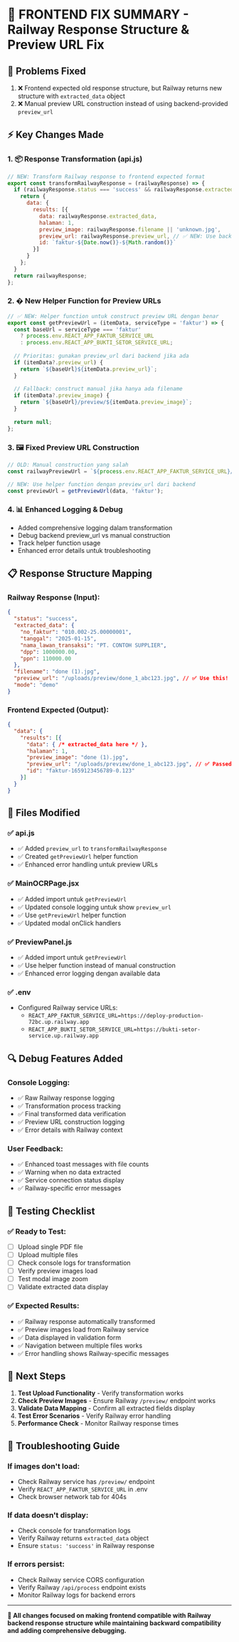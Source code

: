 # 🔧 FRONTEND FIX SUMMARY - Railway Response Structure & Preview URL Fix

## 🎯 **Problems Fixed**
1. ❌ Frontend expected old response structure, but Railway returns new structure with `extracted_data` object
2. ❌ Manual preview URL construction instead of using backend-provided `preview_url`

## ⚡ **Key Changes Made**

### 1. **📦 Response Transformation (api.js)**
```javascript
// NEW: Transform Railway response to frontend expected format
export const transformRailwayResponse = (railwayResponse) => {
  if (railwayResponse.status === 'success' && railwayResponse.extracted_data) {
    return {
      data: {
        results: [{
          data: railwayResponse.extracted_data,
          halaman: 1,
          preview_image: railwayResponse.filename || 'unknown.jpg',
          preview_url: railwayResponse.preview_url, // ✅ NEW: Use backend preview_url
          id: `faktur-${Date.now()}-${Math.random()}`
        }]
      }
    };
  }
  return railwayResponse;
};
```

### 2. **� New Helper Function for Preview URLs**
```javascript
// ✅ NEW: Helper function untuk construct preview URL dengan benar
export const getPreviewUrl = (itemData, serviceType = 'faktur') => {
  const baseUrl = serviceType === 'faktur' 
    ? process.env.REACT_APP_FAKTUR_SERVICE_URL 
    : process.env.REACT_APP_BUKTI_SETOR_SERVICE_URL;
    
  // Prioritas: gunakan preview_url dari backend jika ada
  if (itemData?.preview_url) {
    return `${baseUrl}${itemData.preview_url}`;
  }
  
  // Fallback: construct manual jika hanya ada filename
  if (itemData?.preview_image) {
    return `${baseUrl}/preview/${itemData.preview_image}`;
  }
  
  return null;
};
```

### 3. **🖼️ Fixed Preview URL Construction**
```javascript
// OLD: Manual construction yang salah
const railwayPreviewUrl = `${process.env.REACT_APP_FAKTUR_SERVICE_URL}/preview/${data.preview_image}`;

// NEW: Use helper function dengan preview_url dari backend
const previewUrl = getPreviewUrl(data, 'faktur');
```

### 4. **📊 Enhanced Logging & Debug**
- Added comprehensive logging dalam transformation
- Debug backend preview_url vs manual construction  
- Track helper function usage
- Enhanced error details untuk troubleshooting

## 📋 **Response Structure Mapping**

### Railway Response (Input):
```json
{
  "status": "success",
  "extracted_data": {
    "no_faktur": "010.002-25.00000001",
    "tanggal": "2025-01-15",
    "nama_lawan_transaksi": "PT. CONTOH SUPPLIER",
    "dpp": 1000000.00,
    "ppn": 110000.00
  },
  "filename": "done (1).jpg",
  "preview_url": "/uploads/preview/done_1_abc123.jpg", // ✅ Use this!
  "mode": "demo"
}
```

### Frontend Expected (Output):
```json
{
  "data": {
    "results": [{
      "data": { /* extracted_data here */ },
      "halaman": 1,
      "preview_image": "done (1).jpg",
      "preview_url": "/uploads/preview/done_1_abc123.jpg", // ✅ Passed through
      "id": "faktur-1659123456789-0.123"
    }]
  }
}
```

## 🎯 **Files Modified**

### ✅ **api.js**
- ✅ Added `preview_url` to `transformRailwayResponse`
- ✅ Created `getPreviewUrl` helper function
- ✅ Enhanced error handling untuk preview URLs

### ✅ **MainOCRPage.jsx**
- ✅ Added import untuk `getPreviewUrl`
- ✅ Updated console logging untuk show `preview_url`
- ✅ Use `getPreviewUrl` helper function
- ✅ Updated modal onClick handlers

### ✅ **PreviewPanel.js**
- ✅ Added import untuk `getPreviewUrl`
- ✅ Use helper function instead of manual construction
- ✅ Enhanced error logging dengan available data

### ✅ **.env**
- Configured Railway service URLs:
  - `REACT_APP_FAKTUR_SERVICE_URL=https://deploy-production-72bc.up.railway.app`
  - `REACT_APP_BUKTI_SETOR_SERVICE_URL=https://bukti-setor-service.up.railway.app`

## 🔍 **Debug Features Added**

### Console Logging:
- ✅ Raw Railway response logging
- ✅ Transformation process tracking
- ✅ Final transformed data verification
- ✅ Preview URL construction logging
- ✅ Error details with Railway context

### User Feedback:
- ✅ Enhanced toast messages with file counts
- ✅ Warning when no data extracted
- ✅ Service connection status display
- ✅ Railway-specific error messages

## 🚀 **Testing Checklist**

### ✅ **Ready to Test:**
- [ ] Upload single PDF file
- [ ] Upload multiple files
- [ ] Check console logs for transformation
- [ ] Verify preview images load
- [ ] Test modal image zoom
- [ ] Validate extracted data display

### ✅ **Expected Results:**
- ✅ Railway response automatically transformed
- ✅ Preview images load from Railway service
- ✅ Data displayed in validation form
- ✅ Navigation between multiple files works
- ✅ Error handling shows Railway-specific messages

## 📝 **Next Steps**

1. **Test Upload Functionality** - Verify transformation works
2. **Check Preview Images** - Ensure Railway `/preview/` endpoint works
3. **Validate Data Mapping** - Confirm all extracted fields display
4. **Test Error Scenarios** - Verify Railway error handling
5. **Performance Check** - Monitor Railway response times

## 🔧 **Troubleshooting Guide**

### If images don't load:
- Check Railway service has `/preview/` endpoint
- Verify `REACT_APP_FAKTUR_SERVICE_URL` in .env
- Check browser network tab for 404s

### If data doesn't display:
- Check console for transformation logs
- Verify Railway returns `extracted_data` object
- Ensure `status: 'success'` in Railway response

### If errors persist:
- Check Railway service CORS configuration
- Verify Railway `/api/process` endpoint exists
- Monitor Railway logs for backend errors

---

**🎯 All changes focused on making frontend compatible with Railway backend response structure while maintaining backward compatibility and adding comprehensive debugging.**
